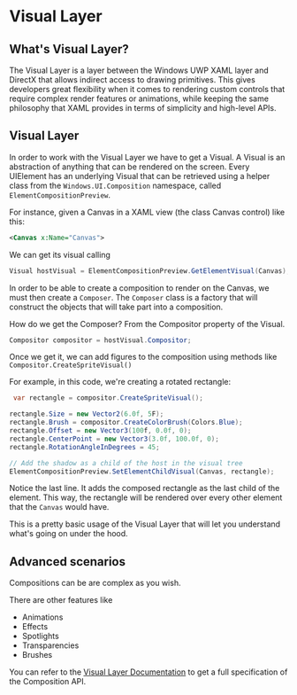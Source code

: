 # Visual Layer

## What's Visual Layer?

The Visual Layer is a layer between the Windows UWP XAML layer and DirectX that allows indirect access to drawing primitives. This gives developers great flexibility when it comes to rendering custom controls that require complex render features or animations, while keeping the same philosophy that XAML provides in terms of simplicity and high-level APIs.

## Visual Layer

In order to work with the Visual Layer we have to get a Visual. A Visual is an abstraction of anything that can be rendered on the screen. Every UIElement has an underlying Visual that can be retrieved using a helper class from the `Windows.UI.Composition` namespace, called `ElementCompositionPreview`.

For instance, given a Canvas in a XAML view (the class Canvas control) like this:

```xml
<Canvas x:Name="Canvas">
```

We can get its visual calling

```csharp
Visual hostVisual = ElementCompositionPreview.GetElementVisual(Canvas);
```

In order to be able to create a composition to render on the Canvas, we must then create a `Composer`. The `Composer` class is a factory that will construct the objects that will take part into a composition.

How do we get the Composer? From the Compositor property of the Visual.

```csharp
Compositor compositor = hostVisual.Compositor;
```

Once we get it, we can add figures to the composition using methods like `Compositor.CreateSpriteVisual()`

For example, in this code, we're creating a rotated rectangle:
  
```csharp
 var rectangle = compositor.CreateSpriteVisual();

rectangle.Size = new Vector2(6.0f, 5F);
rectangle.Brush = compositor.CreateColorBrush(Colors.Blue);
rectangle.Offset = new Vector3(100f, 0.0f, 0);
rectangle.CenterPoint = new Vector3(3.0f, 100.0f, 0);
rectangle.RotationAngleInDegrees = 45;

// Add the shadow as a child of the host in the visual tree
ElementCompositionPreview.SetElementChildVisual(Canvas, rectangle);     
```

Notice the last line. It adds the composed rectangle as the last child of the element. This way, the rectangle will be rendered over every other element that the `Canvas` would have.

This is a pretty basic usage of the Visual Layer that will let you understand what's going on under the hood.

## Advanced scenarios

Compositions can be are complex as you wish. 

There are other features like
- Animations
- Effects
- Spotlights
- Transparencies
- Brushes

You can refer to the [Visual Layer Documentation](https://docs.microsoft.com/en-us/windows/uwp/composition/visual-layer) to get a full specification of the Composition API.